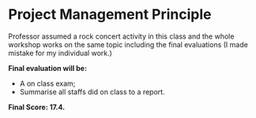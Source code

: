 # Project Management Principle

Professor assumed a rock concert activity in this class and the whole workshop works on the same topic including the final evaluations (I made mistake for my individual work.)<br/>

**Final evaluation will be:**
- A on class exam;
- Summarise all staffs did on class to a report.

**Final Score: 17.4.**
